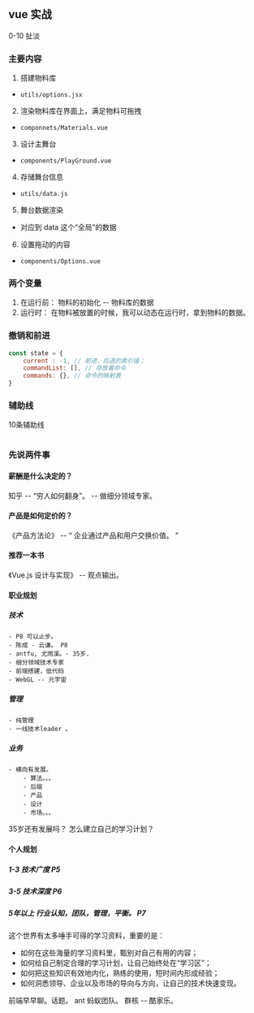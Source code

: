 ## vue 实战
0-10 扯淡


### 主要内容
1. 搭建物料库
- `utils/options.jsx`

2. 渲染物料库在界面上，满足物料可拖拽
- `componnets/Materials.vue`

3. 设计主舞台
- `components/PlayGround.vue`

4. 存储舞台信息
- `utils/data.js`

5. 舞台数据渲染
- 对应到 data 这个“全局”的数据

6. 设置拖动的内容
- `components/Options.vue`

### 两个变量
1. 在运行前： 物料的初始化 -- 物料库的数据
2. 运行时： 在物料被放置的时候，我可以动态在运行时，拿到物料的数据。

### 撤销和前进
```js
const state = {
    current : -1, // 前进、后退的索引值；
    commandList: [], // 存放着命令
    commands: {}, // 命令的映射表
}
```
### 辅助线
10条辅助线

```js

```

### 先说两件事

#### 薪酬是什么决定的？
知乎 -- “穷人如何翻身”。 -- 做细分领域专家。
#### 产品是如何定价的？
《产品方法论》 -- “ 企业通过产品和用户交换价值。 ”

#### 推荐一本书
《Vue.js 设计与实现》 -- 观点输出。

#### 职业规划
##### 技术
    - P8 可以止步。
    - 陈成 - 云谦。 P8
    - antfu, 尤雨溪。- 35岁.
    - 细分领域技术专家
    - 前端搭建，低代码
    - WebGL -- 元宇宙
##### 管理
    - 纯管理
    - 一线技术leader 。
##### 业务
    - 横向有发展。 
        - 算法。。。
        - 后端
        - 产品
        - 设计
        - 市场。。。


35岁还有发展吗？
怎么建立自己的学习计划？

#### 个人规划
##### 1-3 技术广度  P5
##### 3-5 技术深度  P6
##### 5年以上 行业认知，团队，管理，平衡。 P7

这个世界有太多唾手可得的学习资料，重要的是：
- 如何在这些海量的学习资料里，甄别对自己有用的内容；
- 如何给自己制定合理的学习计划，让自己始终处在“学习区”；
- 如何把这些知识有效地内化，熟练的使用，短时间内形成经验；
- 如何洞悉领导、企业以及市场的导向与方向，让自己的技术快速变现。


前端早早聊。话题。
ant 蚂蚁团队。
群核 -- 酷家乐。

